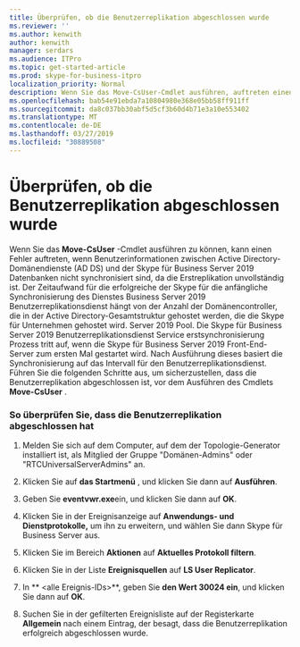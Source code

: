 ```yaml
---
title: Überprüfen, ob die Benutzerreplikation abgeschlossen wurde
ms.reviewer: ''
ms.author: kenwith
author: kenwith
manager: serdars
ms.audience: ITPro
ms.topic: get-started-article
ms.prod: skype-for-business-itpro
localization_priority: Normal
description: Wenn Sie das Move-CsUser-Cmdlet ausführen, auftreten einen Fehler, da die Benutzerinformationen zwischen Active Directory-Domänendienste (AD DS) und der Skype für Business Server 2019 Datenbanken sind nicht synchronisiert, da die Erstreplikation unvollständig ist. Der Zeitaufwand für die erfolgreiche der Skype für die anfängliche Synchronisierung des Dienstes Business Server 2019 Benutzerreplikationsdienst hängt von der Anzahl der Domänencontroller, die in der Active Directory-Gesamtstruktur gehostet werden, die die Skype für Unternehmen gehostet wird. Server 2019 Pool. Die Skype für Business Server 2019 Benutzerreplikationsdienst Service erstsynchronisierung Prozess tritt auf, wenn die Skype für Business Server 2019 Front-End-Server zum ersten Mal gestartet wird. Nach Ausführung dieses basiert die Synchronisierung klicken Sie dann auf das Intervall für den Benutzerreplikationsdienst. Führen Sie die folgenden Schritte aus, um sicherzustellen, dass die Benutzerreplikation abgeschlossen ist, bevor Sie das Move-CsUser-Cmdlet ausführen.
ms.openlocfilehash: bab54e91ebda7a10804980e368e05bb58ff911ff
ms.sourcegitcommit: da8c037bb30abf5d5cf3b60d4b71e3a10e553402
ms.translationtype: MT
ms.contentlocale: de-DE
ms.lasthandoff: 03/27/2019
ms.locfileid: "30889508"
---
```

# <a name="verify-user-replication-has-completed"></a>Überprüfen, ob die Benutzerreplikation abgeschlossen wurde

Wenn Sie das **Move-CsUser** -Cmdlet ausführen zu können, kann einen Fehler auftreten, wenn Benutzerinformationen zwischen Active Directory-Domänendienste (AD DS) und der Skype für Business Server 2019 Datenbanken nicht synchronisiert sind, da die Erstreplikation unvollständig ist. Der Zeitaufwand für die erfolgreiche der Skype für die anfängliche Synchronisierung des Dienstes Business Server 2019 Benutzerreplikationsdienst hängt von der Anzahl der Domänencontroller, die in der Active Directory-Gesamtstruktur gehostet werden, die die Skype für Unternehmen gehostet wird. Server 2019 Pool. Die Skype für Business Server 2019 Benutzerreplikationsdienst Service erstsynchronisierung Prozess tritt auf, wenn die Skype für Business Server 2019 Front-End-Server zum ersten Mal gestartet wird. Nach Ausführung dieses basiert die Synchronisierung auf das Intervall für den Benutzerreplikationsdienst. Führen Sie die folgenden Schritte aus, um sicherzustellen, dass die Benutzerreplikation abgeschlossen ist, vor dem Ausführen des Cmdlets **Move-CsUser** . 
  
### <a name="to-verify-that-user-replication-has-completed"></a>So überprüfen Sie, dass die Benutzerreplikation abgeschlossen hat

1. Melden Sie sich auf dem Computer, auf dem der Topologie-Generator installiert ist, als Mitglied der Gruppe "Domänen-Admins" oder "RTCUniversalServerAdmins" an.
    
2. Klicken Sie auf **das Startmenü** , und klicken Sie dann auf **Ausführen**. 
    
3. Geben Sie **eventvwr.exe**ein, und klicken Sie dann auf **OK**.
    
4. Klicken Sie in der Ereignisanzeige auf **Anwendungs- und Dienstprotokolle,** um ihn zu erweitern, und wählen Sie dann Skype für Business Server aus. 
    
5. Klicken Sie im Bereich **Aktionen** auf **Aktuelles Protokoll filtern**.
    
6. Klicken Sie in der Liste **Ereignisquellen** auf **LS User Replicator**.
    
7. In ** \<alle Ereignis-IDs\>**, geben Sie **den Wert 30024 ein**, und klicken Sie dann auf **OK**. 
    
8. Suchen Sie in der gefilterten Ereignisliste auf der Registerkarte **Allgemein** nach einem Eintrag, der besagt, dass die Benutzerreplikation erfolgreich abgeschlossen wurde. 
    

